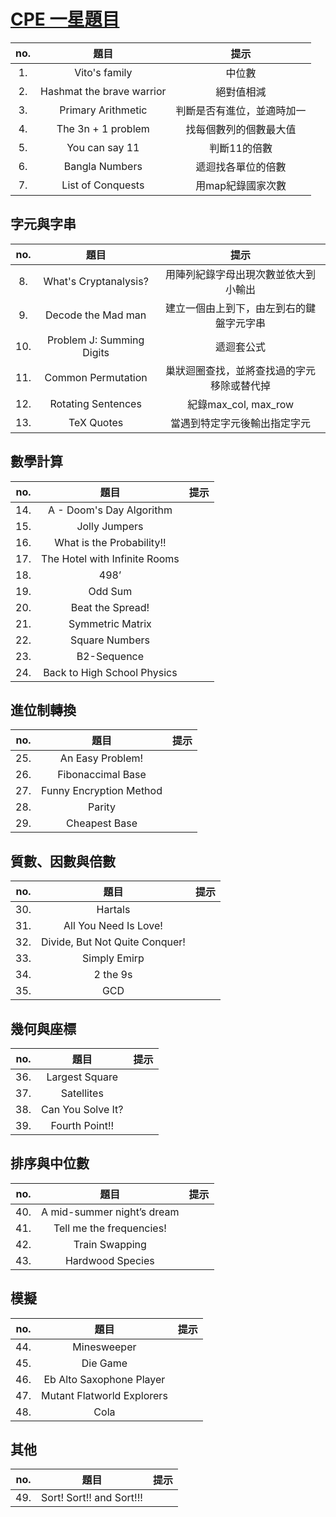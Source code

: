 # [CPE 一星題目](https://cpe.cse.nsysu.edu.tw/environment.php#starList)

| **no.** | **題目** | **提示** |
| :-: | :-: | :-: |
| 1.     | Vito's family | 中位數 |
| 2.     | Hashmat the brave warrior | 絕對值相減 |
| 3.     | Primary Arithmetic | 判斷是否有進位，並適時加一 |
| 4.     | The 3n + 1 problem | 找每個數列的個數最大值 |
| 5.     | You can say 11 | 判斷11的倍數 |
| 6.     | Bangla Numbers | 遞迴找各單位的倍數 |
| 7.     | List of Conquests | 用map紀錄國家次數 |

## 字元與字串

| **no.** | **題目** | **提示** |
| :-: | :-: | :-: |
| 8.     | What's Cryptanalysis? | 用陣列紀錄字母出現次數並依大到小輸出 |
| 9.     | Decode the Mad man | 建立一個由上到下，由左到右的鍵盤字元字串 |
| 10.    | Problem J: Summing Digits | 遞迴套公式 |
| 11.    | Common Permutation | 巢狀迴圈查找，並將查找過的字元移除或替代掉 |
| 12.    | Rotating Sentences | 紀錄max_col, max_row |
| 13.    | TeX Quotes | 當遇到特定字元後輸出指定字元 |

## 數學計算

| **no.** | **題目** | **提示** |
| :-: | :-: | :-: |
| 14.    | A - Doom's Day Algorithm |  |
| 15.    | Jolly Jumpers |  |
| 16.    | What is the Probability!! |  |
| 17.    | The Hotel with Infinite Rooms |  |
| 18.    | 498’ |  |
| 19.    | Odd Sum |  |
| 20.    | Beat the Spread! |  |
| 21.    | Symmetric Matrix |  |
| 22.    | Square Numbers |  |
| 23.    | B2-Sequence |  |
| 24.    | Back to High School Physics |  |

## 進位制轉換

| **no.** | **題目** | **提示** |
| :-: | :-: | :-: |
| 25.    | An Easy Problem! |  |
| 26.    | Fibonaccimal Base |  |
| 27.    | Funny Encryption Method |  |
| 28.    | Parity |  |
| 29.    | Cheapest Base |  |

## 質數、因數與倍數

| **no.** | **題目** | **提示** |
| :-: | :-: | :-: |
| 30.    | Hartals |  |
| 31.    | All You Need Is Love! |  |
| 32.    | Divide, But Not Quite Conquer! |  |
| 33.    | Simply Emirp |  |
| 34.    | 2 the 9s |  |
| 35.    | GCD |  |

## 幾何與座標

| **no.** | **題目** | **提示** |
| :-: | :-: | :-: |
| 36.    | Largest Square |  |
| 37.    | Satellites |  |
| 38.    | Can You Solve It? |  |
| 39.    | Fourth Point!! |  |

## 排序與中位數

| **no.** | **題目** | **提示** |
| :-: | :-: | :-: |
| 40.    | A mid-summer night’s dream |  |
| 41.    | Tell me the frequencies! |  |
| 42.    | Train Swapping |  |
| 43.    | Hardwood Species |  |

## 模擬

| **no.** | **題目** | **提示** |
| :-: | :-: | :-: |
| 44.    | Minesweeper |  |
| 45.    | Die Game |  |
| 46.    | Eb Alto Saxophone Player |  |
| 47.    | Mutant Flatworld Explorers |  |
| 48.    | Cola |  |

## 其他

| **no.** | **題目** | **提示** |
| :-: | :-: | :-: |
| 49.    | Sort! Sort!! and Sort!!! |  |


